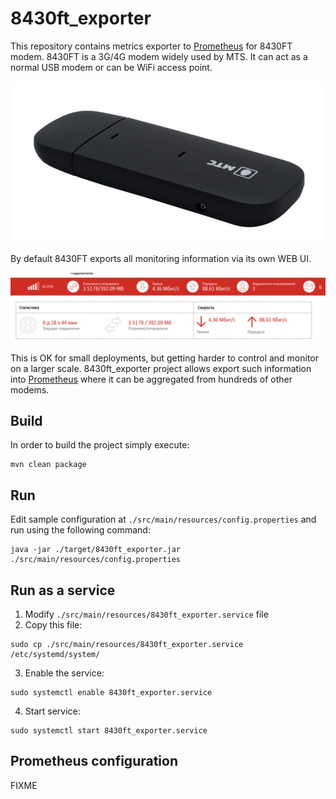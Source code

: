 # 8430ft_exporter

This repository contains metrics exporter to [Prometheus](https://prometheus.io) for 8430FT modem. 8430FT is a 3G/4G modem widely used by MTS. It can act as a normal USB modem or can be WiFi access point.

![8430FT](docs/8430FT.jpg)

By default 8430FT exports all monitoring information via its own WEB UI. 

![monitoring](docs/monitoring.png)

This is OK for small deployments, but getting harder to control and monitor on a larger scale. 8430ft_exporter project allows export such information into [Prometheus](https://prometheus.io) where it can be aggregated from hundreds of other modems.


## Build

In order to build the project simply execute:

```
mvn clean package
```

## Run

Edit sample configuration at ```./src/main/resources/config.properties``` and run using the following command:

```
java -jar ./target/8430ft_exporter.jar ./src/main/resources/config.properties 
```

## Run as a service

1. Modify ```./src/main/resources/8430ft_exporter.service``` file
2. Copy this file:

```
sudo cp ./src/main/resources/8430ft_exporter.service /etc/systemd/system/
```

3. Enable the service:

```
sudo systemctl enable 8430ft_exporter.service
```

4. Start service:

```
sudo systemctl start 8430ft_exporter.service
```

## Prometheus configuration

FIXME
